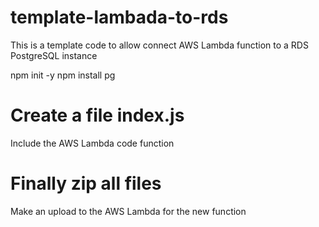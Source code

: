 # template-lambada-to-rds
This is a template code to allow connect AWS Lambda function to a RDS PostgreSQL instance

npm init -y
npm install pg

# Create a file index.js

Include the AWS Lambda code function

# Finally zip all files

Make an upload to the AWS Lambda for the new function
